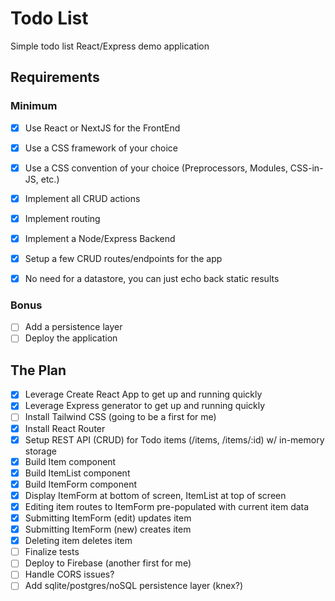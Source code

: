 # Todo List

Simple todo list React/Express demo application

## Requirements

### Minimum

- [x] Use React or NextJS for the FrontEnd

- [x] Use a CSS framework of your choice

- [x] Use a CSS convention of your choice (Preprocessors, Modules, CSS-in-JS, etc.)

- [x] Implement all CRUD actions

- [x] Implement routing

- [x] Implement a Node/Express Backend

- [x] Setup a few CRUD routes/endpoints for the app

- [x] No need for a datastore, you can just echo back static results

### Bonus

- [ ] Add a persistence layer
- [ ] Deploy the application

## The Plan

- [x] Leverage Create React App to get up and running quickly
- [x] Leverage Express generator to get up and running quickly
- [ ] Install Tailwind CSS (going to be a first for me)
- [x] Install React Router
- [x] Setup REST API (CRUD) for Todo items (/items, /items/:id) w/ in-memory storage
- [x] Build Item component
- [x] Build ItemList component
- [x] Build ItemForm component
- [x] Display ItemForm at bottom of screen, ItemList at top of screen
- [x] Editing item routes to ItemForm pre-populated with current item data
- [x] Submitting ItemForm (edit) updates item
- [x] Submitting ItemForm (new) creates item
- [x] Deleting item deletes item
- [ ] Finalize tests
- [ ] Deploy to Firebase (another first for me)
- [ ] Handle CORS issues?
- [ ] Add sqlite/postgres/noSQL persistence layer (knex?)